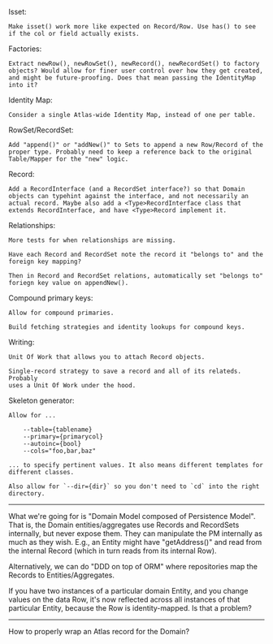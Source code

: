 Isset:

    Make isset() work more like expected on Record/Row. Use has() to see if the col or field actually exists.

Factories:

    Extract newRow(), newRowSet(), newRecord(), newRecordSet() to factory objects? Would allow for finer user control over how they get created, and might be future-proofing. Does that mean passing the IdentityMap into it?

Identity Map:

    Consider a single Atlas-wide Identity Map, instead of one per table.

RowSet/RecordSet:

    Add "append()" or "addNew()" to Sets to append a new Row/Record of the proper type. Probably need to keep a reference back to the original Table/Mapper for the "new" logic.

Record:

    Add a RecordInterface (and a RecordSet interface?) so that Domain objects can typehint against the interface, and not necessarily an actual record. Maybe also add a <Type>RecordInterface class that extends RecordInterface, and have <Type>Record implement it.

Relationships:

    More tests for when relationships are missing.

    Have each Record and RecordSet note the record it "belongs to" and the foreign key mapping?

    Then in Record and RecordSet relations, automatically set "belongs to" foriegn key value on appendNew().

Compound primary keys:

    Allow for compound primaries.

    Build fetching strategies and identity lookups for compound keys.

Writing:

    Unit Of Work that allows you to attach Record objects.

    Single-record strategy to save a record and all of its relateds. Probably
    uses a Unit Of Work under the hood.

Skeleton generator:

    Allow for ...

        --table={tablename}
        --primary={primarycol}
        --autoinc={bool}
        --cols="foo,bar,baz"

    ... to specify pertinent values. It also means different templates for different classes.

    Also allow for `--dir={dir}` so you don't need to `cd` into the right directory.

* * *

What we're going for is "Domain Model composed of Persistence Model". That is, the Domain entities/aggregates use Records and RecordSets internally, but never expose them. They can manipulate the PM internally as much as they wish. E.g., an Entity might have "getAddress()" and read from the internal Record (which in turn reads from its internal Row).

Alternatively, we can do "DDD on top of ORM" where repositories map the Records to Entities/Aggregates.

If you have two instances of a particular domain Entity, and you change values on the data Row, it's now reflected across all instances of that particular Entity, because the Row is identity-mapped. Is that a problem?

* * *

How to properly wrap an Atlas record for the Domain?
